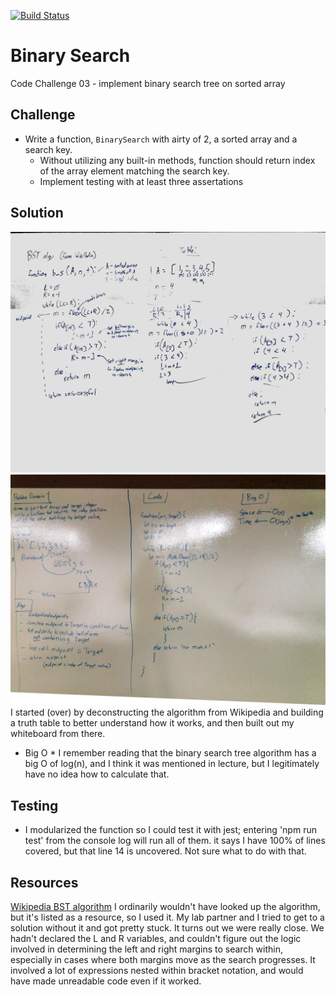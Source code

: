 [![Build Status](https://www.travis-ci.com/icathaid/data_structures_and_algorithms.svg?branch=array_binary_search)](https://www.travis-ci.com/icathaid/data_structures_and_algorithms)

# Binary Search
  Code Challenge 03 - implement binary search tree on sorted array


## Challenge
  - Write a function, `BinarySearch` with airty of 2, a sorted array and a search key.
    - Without utilizing any built-in methods, function should return index of the array element matching the search key.
    - Implement testing with at least three assertations
## Solution
![alt text](./assets/03-preWhiteboard.jpg "pre-whiteboard")
![alt text](./assets/03-whiteboard.jpg "whiteboard")
I started (over) by deconstructing the algorithm from Wikipedia and building a truth table to better understand how it works, and then built out my whiteboard from there.  
* Big O * 
    I remember reading that the binary search tree algorithm has a big O of log(n), and I think it was mentioned in lecture, but I legitimately have no idea how to calculate that.


## Testing

- I modularized the function so I could test it with jest; entering 'npm run test' from the console log will run all of them.
    it says I have 100% of lines covered, but that line 14 is uncovered.  Not sure what to do with that.  

## Resources

[Wikipedia BST algorithm](https://en.wikipedia.org/wiki/Binary_search_algorithm)
    I ordinarily wouldn't have looked up the algorithm, but it's listed as a resource, so I used it.  My lab partner and I tried to get to a solution without it and got pretty stuck.  It turns out we were really close.  We hadn't declared the L and R variables, and couldn't figure out the logic involved in determining the left and right margins to search within, especially in cases where both margins move as the search progresses.  It involved a lot of expressions nested within bracket notation, and would have made unreadable code even if it worked.
